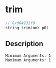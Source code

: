 # trim
```c
// 0x004931f0
string trim(unk p0)
```
## Description
```
Minimum Arguments: 1
Maximum Arguments: 1
```
